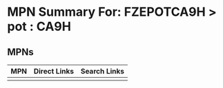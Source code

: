 



# MPN Summary For: FZEPOTCA9H > pot : CA9H

## MPNs
  

|MPN|Direct Links|Search Links|
| :--- | :--- | :--- |
||||
